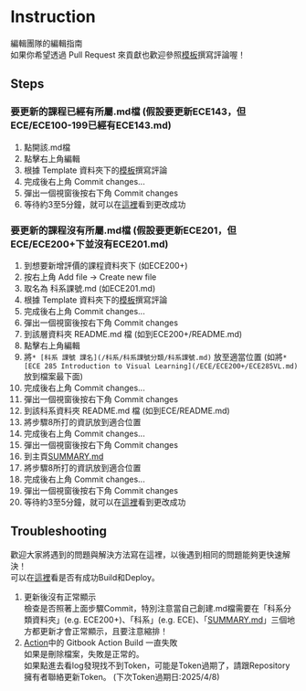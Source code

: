 # Instruction
編輯團隊的編輯指南  
如果你希望透過 Pull Request 來貢獻也歡迎參照[模板](/Template/README.md)撰寫評論喔！

## Steps
### 要更新的課程已經有所屬.md檔 (假設要更新ECE143，但ECE/ECE100-199已經有ECE143.md)
1. 點開該.md檔
2. 點擊右上角編輯
3. 根據 Template 資料夾下的[模板](/Template/README.md)撰寫評論
4. 完成後右上角 Commit changes...
5. 彈出一個視窗後按右下角 Commit changes
6. 等待約3至5分鐘，就可以在[這裡](https://dawson-ma.github.io/UCSD-Course-Review/)看到更改成功

### 要更新的課程沒有所屬.md檔 (假設要更新ECE201，但ECE/ECE200+下並沒有ECE201.md)
1. 到想要新增評價的課程資料夾下 (如ECE200+)
2. 按右上角 Add file -> Create new file
3. 取名為 科系課號.md (如ECE201.md)
3. 根據 Template 資料夾下的[模板](/Template/README.md)撰寫評論
4. 完成後右上角 Commit changes...
5. 彈出一個視窗後按右下角 Commit changes
6. 到該層資料夾 README.md 檔 (如到ECE200+/README.md)
7. 點擊右上角編輯
8. 將```* [科系 課號 課名](/科系/科系課號分類/科系課號.md)``` 放至適當位置 (如將```* [ECE 285 Introduction to Visual Learning](/ECE/ECE200+/ECE285VL.md)``` 放到檔案最下面)
9. 完成後右上角 Commit changes...
10. 彈出一個視窗後按右下角 Commit changes
11. 到該科系資料夾 README.md 檔 (如到ECE/README.md)
12. 將步驟8所打的資訊放到適合位置
13. 完成後右上角 Commit changes...
14. 彈出一個視窗後按右下角 Commit changes
15. 到主頁[SUMMARY.md](/SUMMARY.md)
16. 將步驟8所打的資訊放到適合位置
17. 完成後右上角 Commit changes...
18. 彈出一個視窗後按右下角 Commit changes
19. 等待約3至5分鐘，就可以在[這裡](https://dawson-ma.github.io/UCSD-Course-Review/)看到更改成功

## Troubleshooting
歡迎大家將遇到的問題與解決方法寫在這裡，以後遇到相同的問題能夠更快速解決！  
可以在[這裡](https://github.com/Dawson-ma/UCSD-Course-Review/actions)看是否有成功Build和Deploy。

1. 更新後沒有正常顯示  
檢查是否照著上面步驟Commit，特別注意當自己創建.md檔需要在「科系分類資料夾」(e.g. ECE200+)、「科系」(e.g. ECE)、「[SUMMARY.md](/SUMMARY.md)」三個地方都更新才會正常顯示，且要注意縮排！
2. [Action](https://github.com/Dawson-ma/UCSD-Course-Review/actions)中的 Gitbook Action Build 一直失敗  
如果是刪除檔案，失敗是正常的。  
如果點進去看log發現找不到Token，可能是Token過期了，請跟Repository 擁有者聯絡更新Token。 (下次Token過期日:2025/4/8)
